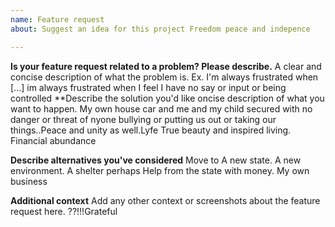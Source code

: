 ```yaml
---
name: Feature request
about: Suggest an idea for this project Freedom peace and indepence

---
```


**Is your feature request related to a problem? Please describe.**
A clear and concise description of what the problem is. Ex. I'm always frustrated when [...]
im always frustrated when I feel I have no say or input or being controlled
**Describe the solution you'd like oncise description of what you want to happen.
My own house car and me and my child secured with no danger or threat of nyone bullying or putting us out or taking our things..Peace and unity as well.Lyfe True beauty and inspired living. Financial abundance

**Describe alternatives you've considered**
 Move to A new state. A new environment. A shelter perhaps Help from the state with money. My own business

**Additional context**
Add any other context or screenshots about the feature request here.
??!!!Grateful
